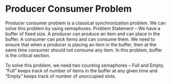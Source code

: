 # Producer Consumer Problem

Producer consumer problem is a classical synchronization problem. We can solve this problem by using semaphores.
Problem Statement – We have a buffer of fixed size. A producer can produce an item and can place in the buffer. A consumer can pick items and can consume them. We need to ensure that when a producer is placing an item in the buffer, then at the same time consumer should not consume any item. In this problem, buffer is the critical section.

To solve this problem, we need two counting semaphores – Full and Empty. “Full” keeps track of number of items in the buffer at any given time and “Empty” keeps track of number of unoccupied slots.
